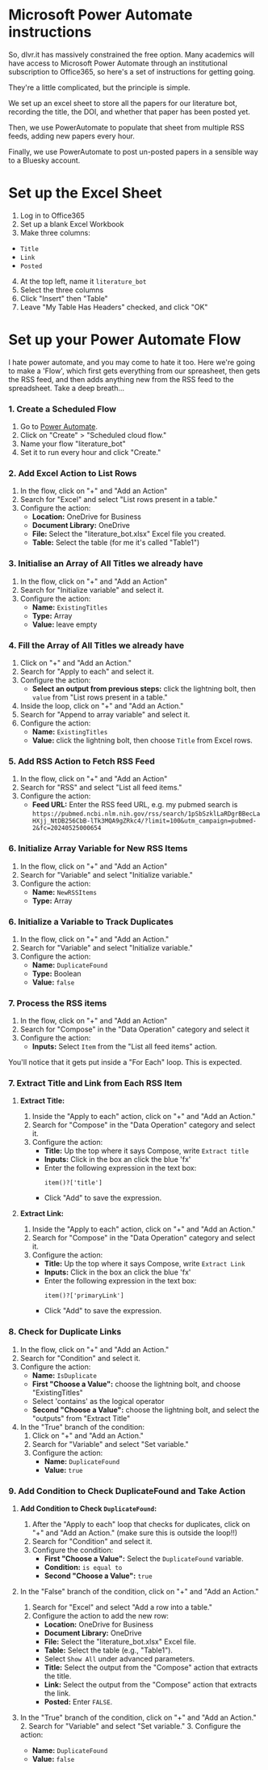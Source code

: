 # Microsoft Power Automate instructions

So, dlvr.it has massively constrained the free option. Many academics will have access to Microsoft Power Automate through an institutional subscription to Office365, so here's a set of instructions for getting going.

They're a little complicated, but the principle is simple. 

We set up an excel sheet to store all the papers for our literature bot, recording the title, the DOI, and whether that paper has been posted yet.

Then, we use PowerAutomate to populate that sheet from multiple RSS feeds, adding new papers every hour.

Finally, we use PowerAutomate to post un-posted papers in a sensible way to a Bluesky account.

# Set up the Excel Sheet

1. Log in to Office365
2. Set up a blank Excel Workbook
3. Make three columns:
  * `Title`
  * `Link`
  * `Posted`
4. At the top left, name it `literature_bot`
5. Select the three columns
6. Click "Insert" then "Table"
7. Leave "My Table Has Headers" checked, and click "OK"

# Set up your Power Automate Flow

I hate power automate, and you may come to hate it too. Here we're going to make a 'Flow', which first gets everything from our spreasheet, then gets the RSS feed, and then adds anything new from the RSS feed to the spreadsheet. Take a deep breath...

### 1. Create a Scheduled Flow
1. Go to [Power Automate](https://flow.microsoft.com).
2. Click on "Create" > "Scheduled cloud flow."
3. Name your flow "literature_bot"
4. Set it to run every hour and click "Create."

### 2. Add Excel Action to List Rows
1. In the flow, click on "+" and "Add an Action"
2. Search for "Excel" and select "List rows present in a table."
3. Configure the action:
   - **Location:** OneDrive for Business
   - **Document Library:** OneDrive
   - **File:** Select the "literature_bot.xlsx" Excel file you created.
   - **Table:** Select the table (for me it's called "Table1")

### 3. Initialise an Array of All Titles we already have
1. In the flow, click on "+" and "Add an Action"
2. Search for "Initialize variable" and select it.
3. Configure the action:
   - **Name:** `ExistingTitles`
   - **Type:** Array
   - **Value:** leave empty

### 4. Fill the Array of All Titles we already have
1. Click on "+" and "Add an Action."
2. Search for "Apply to each" and select it.
3. Configure the action:
   - **Select an output from previous steps:** click the lightning bolt, then `value` from "List rows present in a table."
4. Inside the loop, click on "+" and "Add an Action."
5. Search for "Append to array variable" and select it.
6. Configure the action:
   - **Name:** `ExistingTitles`
   - **Value:** click the lightning bolt, then choose `Title` from Excel rows.


### 5. Add RSS Action to Fetch RSS Feed
1. In the flow, click on "+" and "Add an Action"
2. Search for "RSS" and select "List all feed items."
3. Configure the action:
   - **Feed URL:** Enter the RSS feed URL, e.g. my pubmed search is `https://pubmed.ncbi.nlm.nih.gov/rss/search/1pSbSzklLaRDgrBBecLaHXjj_NtDB256CbB-lTk3MQA9gZRkc4/?limit=100&utm_campaign=pubmed-2&fc=20240525000654`

### 6. Initialize Array Variable for New RSS Items
1. In the flow, click on "+" and "Add an Action"
2. Search for "Variable" and select "Initialize variable."
3. Configure the action:
   - **Name:** `NewRSSItems`
   - **Type:** Array

### 6. Initialize a Variable to Track Duplicates
1. In the flow, click on "+" and "Add an Action."
2. Search for "Variable" and select "Initialize variable."
3. Configure the action:
   - **Name:** `DuplicateFound`
   - **Type:** Boolean
   - **Value:** `false`

### 7. Process the RSS items
1. In the flow, click on "+" and "Add an Action"
2. Search for "Compose" in the "Data Operation" category and select it
3. Configure the action:
   - **Inputs:** Select `Item` from the "List all feed items" action.

You'll notice that it gets put inside a "For Each" loop. This is expected.

### 7. Extract Title and Link from Each RSS Item

1. **Extract Title:**
   1. Inside the "Apply to each" action, click on "+" and "Add an Action."
   2. Search for "Compose" in the "Data Operation" category and select it.
   3. Configure the action:
      - **Title:** Up the top where it says Compose, write `Extract title`
      - **Inputs:** Click in the box an click the blue 'fx'
      - Enter the following expression in the text box:
        ```plaintext
        item()?['title']
        ```
      - Click "Add" to save the expression.

2. **Extract Link:**
   1. Inside the "Apply to each" action, click on "+" and "Add an Action."
   2. Search for "Compose" in the "Data Operation" category and select it.
   3. Configure the action:
      - **Title:** Up the top where it says Compose, write `Extract Link`
      - **Inputs:** Click in the box an click the blue 'fx'
      - Enter the following expression in the text box:
        ```plaintext
        item()?['primaryLink']
        ```
      - Click "Add" to save the expression.

### 8. Check for Duplicate Links

1. In the flow, click on "+" and "Add an Action."
2. Search for "Condition" and select it.
3. Configure the action:
   - **Name:** `IsDuplicate`
   - **First "Choose a Value":** choose the lightning bolt, and choose "ExistingTitles"
   - Select 'contains' as the logical operator 
   - **Second "Choose a Value":** choose the lightning bolt, and select the "outputs" from "Extract Title" 
4. In the "True" branch of the condition:
   1. Click on "+" and "Add an Action."
   2. Search for "Variable" and select "Set variable."
   3. Configure the action:
      - **Name:** `DuplicateFound`
      - **Value:** `true`

### 9. Add Condition to Check DuplicateFound and Take Action

1. **Add Condition to Check `DuplicateFound`:**
   1. After the "Apply to each" loop that checks for duplicates, click on "+" and "Add an Action." (make sure this is outside the loop!!)
   2. Search for "Condition" and select it.
   3. Configure the condition:
      - **First "Choose a Value":** Select the `DuplicateFound` variable.
      - **Condition:** `is equal to`
      - **Second "Choose a Value":** `true`

2. In the "False" branch of the condition, click on "+" and "Add an Action."
   1. Search for "Excel" and select "Add a row into a table."
   2. Configure the action to add the new row:
      - **Location:** OneDrive for Business
      - **Document Library:** OneDrive
      - **File:** Select the "literature_bot.xlsx" Excel file.
      - **Table:** Select the table (e.g., "Table1").
      - Select `Show All` under advanced parameters.
      - **Title:** Select the output from the "Compose" action that extracts the title.
      - **Link:** Select the output from the "Compose" action that extracts the link.
      - **Posted:** Enter `FALSE`.

3. In the "True" branch of the condition, click on "+" and "Add an Action."
   2. Search for "Variable" and select "Set variable."
   3. Configure the action:
      - **Name:** `DuplicateFound`
      - **Value:** `false`
